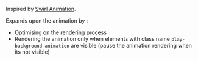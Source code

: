 Inspired by [Swirl Animation](https://github.com/crnacura/AmbientCanvasBackgrounds).

Expands upon the animation by :
- Optimising on the rendering process
- Rendering the animation only when elements with class name `play-background-animation` are visible (pause the animation rendering when its not visible)
